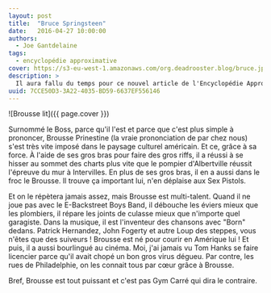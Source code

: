 ```yaml
---
layout: post
title:  "Bruce Springsteen"
date:   2016-04-27 10:00:00
authors: 
  - Joe Gantdelaine
tags: 
  - encyclopédie approximative
cover: https://s3-eu-west-1.amazonaws.com/org.deadrooster.blog/bruce.jpg
description: >
  Il aura fallu du temps pour ce nouvel article de l'Encyclopédie Approximative du Rock and Roll. La faute à l'illustration : un lion dans son milieu naturel ? Trop facile ! Un gros plan d'un fromage frais de Provence ? Bof ! Après des mois de labeur,  la voila, la seule, l'unique photo où Bruce lit.
uuid: 7CCE50D3-3A22-4035-BD59-6637EF556146
---
```


![Brousse lit]({{ page.cover }})

Surnommé le Boss, parce qu'il l'est et parce que c'est plus simple à prononcer, Brousse Prinestine (la vraie prononciation de par chez nous) s'est très vite imposé dans le paysage culturel américain. Et ce, grâce à sa force. À l'aide de ses gros bras pour faire des gros riffs, il a réussi à se hisser au sommet des charts plus vite que le pompier d'Albertville réussit l'épreuve du mur à Intervilles. En plus de ses gros bras, il en a aussi dans le froc le Brousse. Il trouve ça important lui, n'en déplaise aux Sex Pistols.

Et on le répètera jamais assez, mais Brousse est multi-talent. Quand il ne joue pas avec le E-Backstreet Boys Band, il débouche les éviers mieux que les plombiers, il répare les joints de culasse mieux que n'importe quel garagiste. Dans la musique, il est l'inventeur des chansons avec "Born" dedans. Patrick Hernandez, John Fogerty et autre Loup des steppes, vous n'êtes que des suiveurs ! Brousse est né pour courir en Amérique lui !  Et puis, il a aussi bourlingué au cinéma. Moi, j'ai jamais vu Tom Hanks se faire licencier parce qu'il avait chopé un bon gros virus dégueu. Par contre, les rues de Philadelphie, on les connait tous par cœur grâce à Brousse.

Bref, Brousse est tout puissant et c'est pas Gym Carré qui dira le contraire.
